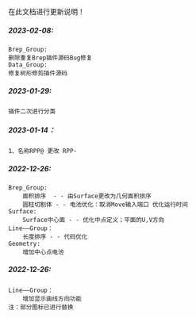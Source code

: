 在此文档进行更新说明！

##### 2023-02-08:
    Brep_Group: 
    删除重复Brep插件源码Bug修复
    Data_Group:
    修复树形修剪插件源码
##### 2023-01-29:
```
插件二次进行分类
```

##### 2023-01-14：
```
1、名称RPP@ 更改 RPP-
```

##### 2022-12-26:
    Brep_Group: 
        面积排序  - - 由Surface更改为几何面积排序
        圆柱切割体 - - 电池优化：取消Move输入端口 优化运行时间
    Surface:
        Surface中心面 - - 优化中点定义；平面的U,V方向
    Line——Group：
        长度排序 - - 代码优化
    Geometry: 
        增加中心点电池

##### 2022-12-26:
    Line——Group：
        增加显示曲线方向功能
    注：部分图标已进行替换